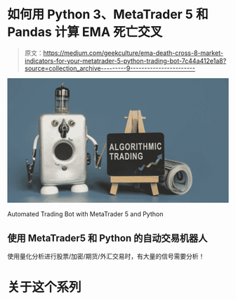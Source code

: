 # 如何用 Python 3、MetaTrader 5 和 Pandas 计算 EMA 死亡交叉

> 原文：<https://medium.com/geekculture/ema-death-cross-8-market-indicators-for-your-metatrader-5-python-trading-bot-7c44a412e1a8?source=collection_archive---------9----------------------->

![](img/18deadb6ed294a7225fa76c1dc7f5f50.png)

Automated Trading Bot with MetaTrader 5 and Python

## 使用 MetaTrader5 和 Python 的自动交易机器人

使用量化分析进行股票/加密/期货/外汇交易时，有大量的信号需要分析！

# 关于这个系列